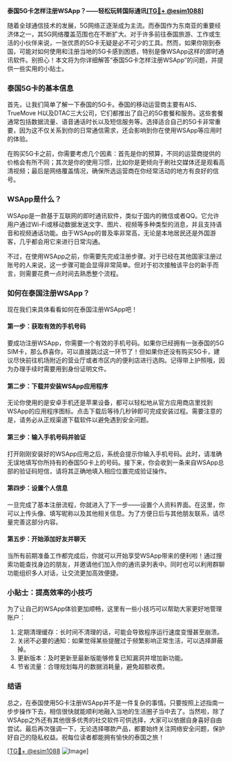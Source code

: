 **泰国5G卡怎样注册WSApp？——轻松玩转国际通讯[[TG💪+ @esim1088](https://t.me/s/esim1088)]**

随着全球通信技术的发展，5G网络正逐渐成为主流。而泰国作为东南亚的重要经济体之一，其5G网络覆盖范围也在不断扩大。对于许多前往泰国旅游、工作或生活的小伙伴来说，一张优质的5G卡无疑是必不可少的工具。然而，如果你刚到泰国，可能对如何使用和注册当地的5G卡感到困惑，特别是像WSApp这样的即时通讯软件。别担心！本文将为你详细解答“泰国5G卡怎样注册WSApp”的问题，并提供一些实用的小贴士。

### 泰国5G卡的基本信息

首先，让我们简单了解一下泰国的5G卡。泰国的移动运营商主要有AIS、TrueMove H以及DTAC三大公司，它们都推出了自己的5G套餐和服务。这些套餐通常包括数据流量、语音通话时长以及短信服务等。选择适合自己的5G卡非常重要，因为这不仅关系到你的日常通信需求，还会影响到你在使用WSApp等应用时的体验。

在购买5G卡之前，你需要考虑几个因素：首先是你的预算，不同的运营商提供的价格会有所不同；其次是你的使用习惯，比如你是更倾向于刷社交媒体还是观看高清视频；最后是网络覆盖情况，确保所选运营商在你经常活动的地方有良好的信号。

### WSApp是什么？

WSApp是一款基于互联网的即时通讯软件，类似于国内的微信或者QQ。它允许用户通过Wi-Fi或移动数据发送文字、图片、视频等多种类型的消息，并且支持语音和视频通话功能。由于WSApp的普及率非常高，无论是本地居民还是外国游客，几乎都会用它来进行日常沟通。

不过，在使用WSApp之前，你需要先完成注册步骤。对于已经在其他国家注册过账号的人来说，这一步骤可能会显得非常简单。但对于初次接触该平台的新手而言，则需要花费一点时间去熟悉整个流程。

### 如何在泰国注册WSApp？

现在我们来具体看看如何在泰国注册WSApp吧！

#### 第一步：获取有效的手机号码
要成功注册WSApp，你需要一个有效的手机号码。如果你已经拥有一张泰国的5G SIM卡，那么恭喜你，可以直接跳过这一环节了！但如果你还没有购买5G卡，建议尽快前往机场附近的营业厅或者市区内的便利店进行选购。记得带上护照哦，因为办理手续时需要用到身份证明文件。

#### 第二步：下载并安装WSApp应用程序
无论你使用的是安卓手机还是苹果设备，都可以轻松地从官方应用商店里找到WSApp的应用程序图标。点击下载后等待几秒钟即可完成安装过程。需要注意的是，请务必从正规渠道下载软件以避免遇到安全问题。

#### 第三步：输入手机号码并验证
打开刚刚安装好的WSApp应用之后，系统会提示你输入手机号码。此时，请准确无误地填写你所持有的泰国5G卡上的号码。接下来，你会收到一条来自WSApp总部的验证码短信，请将其正确地填入相应位置完成验证操作。

#### 第四步：设置个人信息
一旦完成了基本注册流程，你就进入了下一步——设置个人资料界面。在这里，你可以上传头像、填写昵称以及其他相关信息。为了方便日后与其他朋友联系，请尽量完善这部分内容。

#### 第五步：开始添加好友并聊天
当所有前期准备工作都完成后，你就可以开始享受WSApp带来的便利啦！通过搜索功能查找身边的朋友，并邀请他们加入你的通讯录列表中。同时也可以利用群聊功能组织多人对话，让交流更加高效便捷。

### 小贴士：提高效率的小技巧
为了让自己的WSApp体验更加顺畅，这里有一些小技巧可以帮助大家更好地管理账户：

1. 定期清理缓存：长时间不清理的话，可能会导致程序运行速度变慢甚至崩溃。
2. 关闭不必要的通知：如果觉得某些提醒过于频繁影响正常生活，可以选择屏蔽掉。
3. 更新版本：及时更新至最新版能够修复已知漏洞并增加新功能。
4. 节省流量：合理规划每月的数据消耗量，避免超额收费。

### 结语

总之，在泰国使用5G卡注册WSApp并不是一件复杂的事情。只要按照上述指南一步步操作下去，相信很快就能顺利地融入当地的生活圈子当中去了。当然啦，除了WSApp之外还有其他很多优秀的社交软件可供选择，大家可以依据自身喜好自由尝试。最后再次强调一下，无论选择哪款产品，都要始终关注网络安全问题，保护好自己的隐私权益。祝每位读者都能拥有愉快的泰国之旅！

[[TG💪+ @esim1088](https://t.me/s/esim1088) ![Image](https://i.postimg.cc/4NQfJmqS/Snipaste-2025-05-13-00-14-12.png)]
